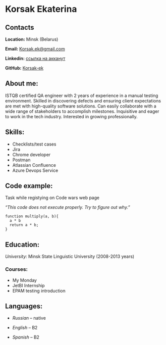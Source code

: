 # __Korsak Ekaterina__

## __Contacts__

__Location:__ Minsk (Belarus)

__Email:__ Korsak.ek@gmail.com

__Linkedin:__ [ссылка на акканут](https://www.linkedin.com/in/ekaterina-korsak-632466206/)

__GitHub:__ [Korsak-ek](https://github.com/rolling-scopes-school/korsak-ek-JSFE2023Q4)

## __About me__:

ISTQB certified QA engineer with 2 years of experience in a manual testing environment.
Skilled in discovering defects and ensuring client expectations are met with high-quality software solutions. Can easily collaborate with a wide range of stakeholders to accomplish milestones.
Inquisitive and eager to work in the tech industry. Interested in growing professionally.

## __Skills__:

+ Checklists/test cases
+ Jira
+ Chrome developer
+ Postman
+ Atlassian Confluence
+ Azure Devops Service


## __Code example__: 

Task while registying on Code wars web page

*“This code does not execute properly. Try to figure out why.”*

```
function multiply(a, b){
  a * b
  return a * b;
} 
```

## __Education__:

*University:* Minsk State Linguistic University (2008-2013 years)

### Courses: 
* My Monday 
* JetBI Internship
* EPAM testing introduction

## __Languages__:

* _Russian_ – native

* _English_ – B2

* _Spanish_ – B2 
